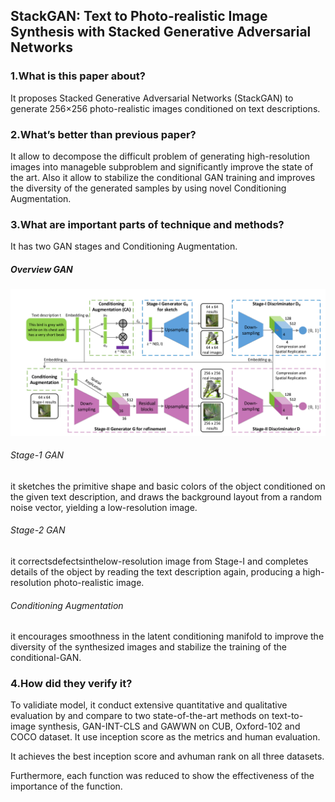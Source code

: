 ## StackGAN: Text to Photo-realistic Image Synthesis with Stacked Generative Adversarial Networks

### 1.What is this paper about?

It proposes Stacked Generative Adversarial Networks (StackGAN) to generate 256×256 photo-realistic images conditioned on text descriptions.

### 2.What’s better than previous paper?

It allow to decompose the difficult problem of generating high-resolution images into manageble subproblem and significantly improve the state of the art. Also it allow to stabilize the conditional GAN training and improves the diversity of the generated samples by using novel Conditioning Augmentation.

### 3.What are important parts of technique and methods?

It has two GAN stages and Conditioning Augmentation.

##### Overview GAN
![model](../../img/StackGAN_Text_to_Photo-realistic_Image_Synthesis_with_Stacked_Generative_Adversarial_Networks.jpg) 

###### Stage-1 GAN
it sketches the primitive shape and basic colors of the object conditioned on the given text description, and draws the background layout from a random noise vector, yielding a low-resolution image.

###### Stage-2 GAN
it correctsdefectsinthelow-resolution image from Stage-I and completes details of the object by reading the text description again, producing a high-resolution photo-realistic image.

###### Conditioning Augmentation
it encourages smoothness in the latent conditioning manifold to improve the diversity of the synthesized images and stabilize the training of the conditional-GAN.


### 4.How did they verify it?

To validiate model, it conduct extensive quantitative and qualitative evaluation by and compare to two state-of-the-art methods on text-to-image synthesis, GAN-INT-CLS and GAWWN on CUB, Oxford-102 and  COCO dataset. It use inception score as the metrics and human evaluation.

It achieves the best inception score and avhuman rank on all three datasets.

Furthermore, each function was reduced to show the effectiveness of the importance of the function.
